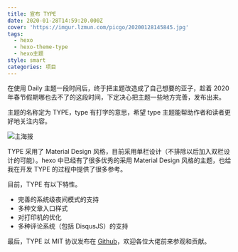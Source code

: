 ```yaml
---
title: 宣布 TYPE
date: 2020-01-28T14:59:20.000Z
cover: 'https://imgur.lzmun.com/picgo/20200128145845.jpg'
tags:
  - hexo
  - hexo-theme-type
  - hexo主题
style: smart
categories: 项目
---
```

在使用 Daily 主题一段时间后，终于把主题改造成了自己想要的亚子，趁着 2020 年春节假期哪也去不了的这段时间，下定决心把主题一些地方完善，发布出来。

主题的名称定为 TYPE，type 有打字的意思，希望 type 主题能帮助作者和读者更好地关注内容。

![主海报](https://imgur.lzmun.com/picgo/20200128145845.jpg)

TYPE 采用了 Material Design 风格，目前采用单栏设计（不排除以后加入双栏设计的可能）。hexo 中已经有了很多优秀的采用 Material Design 风格的主题，也给我在开发 TYPE 的过程中提供了很多参考。

目前，TYPE 有以下特性。

- 完善的系统级夜间模式的支持
- 多种文章入口样式
- 对打印机的优化
- 多种评论系统（包括 DisqusJS）的支持

最后，TYPE 以 MIT 协议发布在 [Github](https://github.com/aiokr/hexo-theme-type)，欢迎各位大佬前来参观和贡献。
